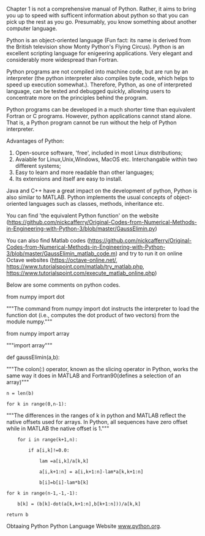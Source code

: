 Chapter 1 is not a comprehensive manual of Python. Rather, it aims to bring you up to speed with sufficent information about python so that you can pick up the rest as you go. Presumably, you know something about another computer language.

Python is an object-oriented language (Fun fact: its name is derived from the British television show Monty Python's Flying Circus). Python is an excellent scripting language for enigeering applications. Very elegant and considerably more widespread than Fortran.

Python programs are not compiled into machine code, but are run by an interpreter (the python interpreter also compiles byte code, which helps to speed up execution somewhat.). Therefore, Python, as one of interpreted language, can be tested and debugged quickly, allowing users to concentrate more on the principles behind the program. 

Python programs can be developed in a much shorter time than equivalent Fortran or C programs. However, python applications cannot stand alone. That is, a Python program cannot be run without the help of Python interpreter.

Advantages of Python:
1. Open-source software, 'free', included in most Linux distributions;
2. Avaiable for Linux,Unix,Windows, MacOS etc. Interchangable within two different systems;
3. Easy to learn and more readable than other languages;
4. Its extensions and itself are easy to install.

Java and C++ have a great impact on the development of python, Python is also similar to MATLAB. Python implements the usual concepts of object-oriented languages such as classes, methods, inheritance etc.

You can find 'the equivalent Python function' on the website (https://github.com/nickcafferry/Original-Codes-from-Numerical-Methods-in-Engineering-with-Python-3/blob/master/GaussElimin.py)

You can also find Matlab codes (https://github.com/nickcafferry/Original-Codes-from-Numerical-Methods-in-Engineering-with-Python-3/blob/master/GaussElimin_matlab_code.m) and try to run it on online Octave websites (https://octave-online.net/, https://www.tutorialspoint.com/matlab/try_matlab.php, https://www.tutorialspoint.com/execute_matlab_online.php)

Below are some comments on python codes.


from numpy import dot


"""The command from numpy import dot instructs the interpreter to load the function dot (i.e., computes the dot product of two vectors) from the module numpy.""" 

from numpy import array

"""import array"""

def gaussElimin(a,b):

"""The colon(:) operator, known as the slicing operator in Python, works the same way it does in MATLAB and Fortran90(defines a selection of an array)"""

    n = len(b)
    
    for k in range(0,n-1):
    
    
"""The differences in the ranges of k in python and MATLAB reflect the native offsets used for arrays. In Python, all sequences have zero offset while in MATLAB the native offset is 1."""

        for i in range(k+1,n):
        
            if a[i,k]!=0.0:
            
                lam =a[i,k]/a[k,k]
                
                a[i,k+1:n] = a[i,k+1:n]-lam*a[k,k+1:n]
                
                b[i]=b[i]-lam*b[k]
                
    for k in range(n-1,-1,-1):
    
        b[k] = (b[k]-dot(a[k,k+1:n],b[k+1:n]))/a[k,k]
        
    return b

 Obtaaing Python
Python Language Website www.python.org. 
